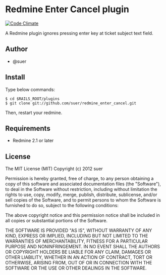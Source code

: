 Redmine Enter Cancel plugin
====================================

[![Code Climate](https://codeclimate.com/github/suer/redmine_enter_cancel.png)](https://codeclimate.com/github/suer/redmine_enter_cancel)

A Redmine plugin ignores pressing enter key at ticket subject text field.

Author
------------------------------
* @suer

Install
------------------------------
Type below commands:

    $ cd $RAILS_ROOT/plugins
    $ git clone git://github.com/suer/redmine_enter_cancel.git

Then, restart your redmine.

Requirements
------------------------------
* Redmine 2.1 or later

License
------------------------------
The MIT License (MIT)
Copyright (c) 2012 suer

Permission is hereby granted, free of charge, to any person obtaining a copy of this software and associated documentation files (the "Software"), to deal in the Software without restriction, including without limitation the rights to use, copy, modify, merge, publish, distribute, sublicense, and/or sell copies of the Software, and to permit persons to whom the Software is furnished to do so, subject to the following conditions:

The above copyright notice and this permission notice shall be included in all copies or substantial portions of the Software.

THE SOFTWARE IS PROVIDED "AS IS", WITHOUT WARRANTY OF ANY KIND, EXPRESS OR IMPLIED, INCLUDING BUT NOT LIMITED TO THE WARRANTIES OF MERCHANTABILITY, FITNESS FOR A PARTICULAR PURPOSE AND NONINFRINGEMENT. IN NO EVENT SHALL THE AUTHORS OR COPYRIGHT HOLDERS BE LIABLE FOR ANY CLAIM, DAMAGES OR OTHER LIABILITY, WHETHER IN AN ACTION OF CONTRACT, TORT OR OTHERWISE, ARISING FROM, OUT OF OR IN CONNECTION WITH THE SOFTWARE OR THE USE OR OTHER DEALINGS IN THE SOFTWARE.
